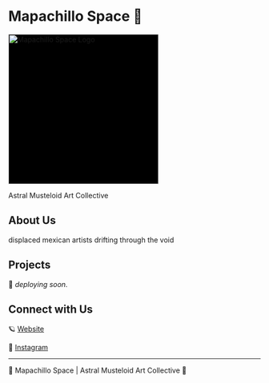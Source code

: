 # Mapachillo Space 🌌

<img src="https://mapachillo.space/mapachillo.png" alt="Mapachillo Space Logo" width="300" style="background-color: black; display: inline-block;" />

Astral Musteloid Art Collective

## About Us

displaced mexican artists drifting through the void

## Projects

🔭 _deploying soon._

## Connect with Us

🪐 [Website](https://mapachillo.space)

💫 [Instagram](https://www.instagram.com/mapachillo.space/)

---

🌠 Mapachillo Space | Astral Musteloid Art Collective 🌠
